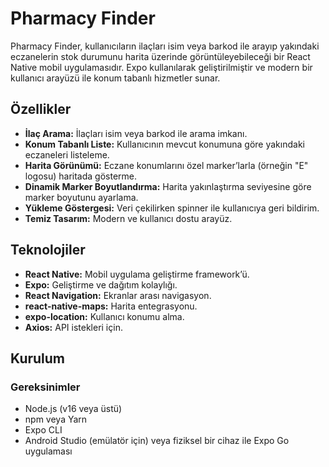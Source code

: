 # Pharmacy Finder

Pharmacy Finder, kullanıcıların ilaçları isim veya barkod ile arayıp yakındaki eczanelerin stok durumunu harita üzerinde görüntüleyebileceği bir React Native mobil uygulamasıdır. Expo kullanılarak geliştirilmiştir ve modern bir kullanıcı arayüzü ile konum tabanlı hizmetler sunar.

## Özellikler
- **İlaç Arama:** İlaçları isim veya barkod ile arama imkanı.
- **Konum Tabanlı Liste:** Kullanıcının mevcut konumuna göre yakındaki eczaneleri listeleme.
- **Harita Görünümü:** Eczane konumlarını özel marker’larla (örneğin "E" logosu) haritada gösterme.
- **Dinamik Marker Boyutlandırma:** Harita yakınlaştırma seviyesine göre marker boyutunu ayarlama.
- **Yükleme Göstergesi:** Veri çekilirken spinner ile kullanıcıya geri bildirim.
- **Temiz Tasarım:** Modern ve kullanıcı dostu arayüz.

## Teknolojiler
- **React Native:** Mobil uygulama geliştirme framework’ü.
- **Expo:** Geliştirme ve dağıtım kolaylığı.
- **React Navigation:** Ekranlar arası navigasyon.
- **react-native-maps:** Harita entegrasyonu.
- **expo-location:** Kullanıcı konumu alma.
- **Axios:** API istekleri için.

## Kurulum

### Gereksinimler
- Node.js (v16 veya üstü)
- npm veya Yarn
- Expo CLI
- Android Studio (emülatör için) veya fiziksel bir cihaz ile Expo Go uygulaması

